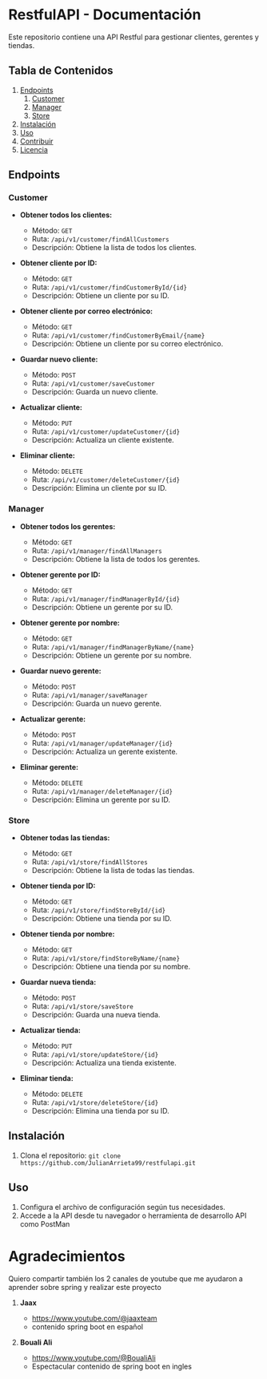 # RestfulAPI - Documentación

Este repositorio contiene una API Restful para gestionar clientes, gerentes y tiendas.

## Tabla de Contenidos

1. [Endpoints](#endpoints)
    1. [Customer](#customer)
    2. [Manager](#manager)
    3. [Store](#store)
2. [Instalación](#instalación)
3. [Uso](#uso)
4. [Contribuir](#contribuir)
5. [Licencia](#licencia)

## Endpoints

### Customer

- **Obtener todos los clientes:**
  - Método: `GET`
  - Ruta: `/api/v1/customer/findAllCustomers`
  - Descripción: Obtiene la lista de todos los clientes.

- **Obtener cliente por ID:**
  - Método: `GET`
  - Ruta: `/api/v1/customer/findCustomerById/{id}`
  - Descripción: Obtiene un cliente por su ID.

- **Obtener cliente por correo electrónico:**
  - Método: `GET`
  - Ruta: `/api/v1/customer/findCustomerByEmail/{name}`
  - Descripción: Obtiene un cliente por su correo electrónico.

- **Guardar nuevo cliente:**
  - Método: `POST`
  - Ruta: `/api/v1/customer/saveCustomer`
  - Descripción: Guarda un nuevo cliente.

- **Actualizar cliente:**
  - Método: `PUT`
  - Ruta: `/api/v1/customer/updateCustomer/{id}`
  - Descripción: Actualiza un cliente existente.

- **Eliminar cliente:**
  - Método: `DELETE`
  - Ruta: `/api/v1/customer/deleteCustomer/{id}`
  - Descripción: Elimina un cliente por su ID.

### Manager

- **Obtener todos los gerentes:**
  - Método: `GET`
  - Ruta: `/api/v1/manager/findAllManagers`
  - Descripción: Obtiene la lista de todos los gerentes.

- **Obtener gerente por ID:**
  - Método: `GET`
  - Ruta: `/api/v1/manager/findManagerById/{id}`
  - Descripción: Obtiene un gerente por su ID.

- **Obtener gerente por nombre:**
  - Método: `GET`
  - Ruta: `/api/v1/manager/findManagerByName/{name}`
  - Descripción: Obtiene un gerente por su nombre.

- **Guardar nuevo gerente:**
  - Método: `POST`
  - Ruta: `/api/v1/manager/saveManager`
  - Descripción: Guarda un nuevo gerente.

- **Actualizar gerente:**
  - Método: `POST`
  - Ruta: `/api/v1/manager/updateManager/{id}`
  - Descripción: Actualiza un gerente existente.

- **Eliminar gerente:**
  - Método: `DELETE`
  - Ruta: `/api/v1/manager/deleteManager/{id}`
  - Descripción: Elimina un gerente por su ID.

### Store

- **Obtener todas las tiendas:**
  - Método: `GET`
  - Ruta: `/api/v1/store/findAllStores`
  - Descripción: Obtiene la lista de todas las tiendas.

- **Obtener tienda por ID:**
  - Método: `GET`
  - Ruta: `/api/v1/store/findStoreById/{id}`
  - Descripción: Obtiene una tienda por su ID.

- **Obtener tienda por nombre:**
  - Método: `GET`
  - Ruta: `/api/v1/store/findStoreByName/{name}`
  - Descripción: Obtiene una tienda por su nombre.

- **Guardar nueva tienda:**
  - Método: `POST`
  - Ruta: `/api/v1/store/saveStore`
  - Descripción: Guarda una nueva tienda.

- **Actualizar tienda:**
  - Método: `PUT`
  - Ruta: `/api/v1/store/updateStore/{id}`
  - Descripción: Actualiza una tienda existente.

- **Eliminar tienda:**
  - Método: `DELETE`
  - Ruta: `/api/v1/store/deleteStore/{id}`
  - Descripción: Elimina una tienda por su ID.

## Instalación

1. Clona el repositorio: `git clone https://github.com/JulianArrieta99/restfulapi.git`

## Uso

1. Configura el archivo de configuración según tus necesidades.
3. Accede a la API desde tu navegador o herramienta de desarrollo API como PostMan

# Agradecimientos

Quiero compartir también los 2 canales de youtube que me ayudaron a aprender sobre spring y realizar este proyecto
1. **Jaax**
   - https://www.youtube.com/@jaaxteam
   - contenido spring boot en español

2. **Bouali Ali**
   - https://www.youtube.com/@BoualiAli
   - Espectacular contenido de spring boot en ingles

